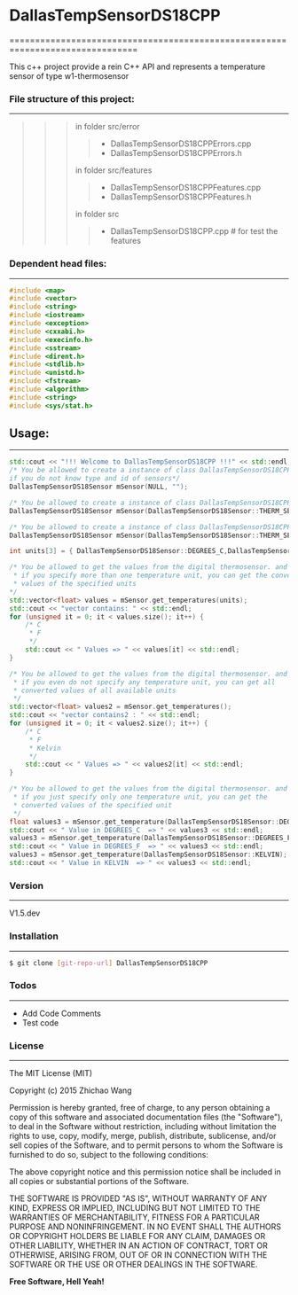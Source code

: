# DallasTempSensorDS18CPP
===============================================================================

This c++ project provide a rein C++ API and represents a temperature sensor of type w1-thermosensor 

### File structure of this project:
---
>>> in folder src/error
  >>>> - DallasTempSensorDS18CPPErrors.cpp
  >>>> - DallasTempSensorDS18CPPErrors.h
>>>  
>>> in folder src/features
  >>>> - DallasTempSensorDS18CPPFeatures.cpp
  >>>> - DallasTempSensorDS18CPPFeatures.h
>>>
>>> in folder src
  >>>> - DallasTempSensorDS18CPP.cpp  # for test the features
>>> 


### Dependent head files:
----
```c++
#include <map>
#include <vector>
#include <string>
#include <iostream>
#include <exception>
#include <cxxabi.h>
#include <execinfo.h>
#include <sstream>
#include <dirent.h>
#include <stdlib.h>
#include <unistd.h>
#include <fstream>
#include <algorithm>
#include <string>
#include <sys/stat.h>
```

## Usage:
----
```c++
std::cout << "!!! Welcome to DallasTempSensorDS18CPP !!!" << std::endl;
/* You be allowed to create a instance of class DallasTempSensorDS18CPP,
if you do not know type and id of sensors*/
DallasTempSensorDS18Sensor mSensor(NULL, "");

/* You be allowed to create a instance of class DallasTempSensorDS18CPP also like this, if you just do not know id of sensors*/
DallasTempSensorDS18Sensor mSensor(DallasTempSensorDS18Sensor::THERM_SENSOR_DS18B20, "");

/* You be allowed to create a instance of class DallasTempSensorDS18CPP also like this, if you exactly know id of sensors*/
DallasTempSensorDS18Sensor mSensor(DallasTempSensorDS18Sensor::THERM_SENSOR_DS18B20,"000006c4fdb1");

int units[3] = { DallasTempSensorDS18Sensor::DEGREES_C,DallasTempSensorDS18Sensor::DEGREES_F };

/* You be allowed to get the values from the digital thermosensor. and
 * if you specify more than one temperature unit, you can get the converted
 * values of the specified units
*/
std::vector<float> values = mSensor.get_temperatures(units);
std::cout << "vector contains: " << std::endl;
for (unsigned it = 0; it < values.size(); it++) {
	/* C
	 * F
	 */
	std::cout << " Values => " << values[it] << std::endl;
}

/* You be allowed to get the values from the digital thermosensor. and
 * if you even do not specify any temperature unit, you can get all
 * converted values of all available units
 */
std::vector<float> values2 = mSensor.get_temperatures();
std::cout << "vector contains2 : " << std::endl;
for (unsigned it = 0; it < values2.size(); it++) {
	/* C
	 * F
	 * Kelvin
	 */
	std::cout << " Values => " << values2[it] << std::endl;
}

/* You be allowed to get the values from the digital thermosensor. and
 * if you just specify only one temperature unit, you can get the 
 * converted values of the specified unit 
 */
float values3 = mSensor.get_temperature(DallasTempSensorDS18Sensor::DEGREES_C);
std::cout << " Value in DEGREES_C  => " << values3 << std::endl;
values3 = mSensor.get_temperature(DallasTempSensorDS18Sensor::DEGREES_F);
std::cout << " Value in DEGREES_F  => " << values3 << std::endl;
values3 = mSensor.get_temperature(DallasTempSensorDS18Sensor::KELVIN);
std::cout << " Value in KELVIN  => " << values3 << std::endl;
```


### Version
---
V1.5.dev

### Installation
---
```sh
$ git clone [git-repo-url] DallasTempSensorDS18CPP
```


### Todos
---
 - Add Code Comments
 - Test code

### License
----
The MIT License (MIT)

Copyright (c) 2015 Zhichao Wang

Permission is hereby granted, free of charge, to any person obtaining a copy
of this software and associated documentation files (the "Software"), to deal
in the Software without restriction, including without limitation the rights
to use, copy, modify, merge, publish, distribute, sublicense, and/or sell
copies of the Software, and to permit persons to whom the Software is
furnished to do so, subject to the following conditions:

The above copyright notice and this permission notice shall be included in all
copies or substantial portions of the Software.

THE SOFTWARE IS PROVIDED "AS IS", WITHOUT WARRANTY OF ANY KIND, EXPRESS OR
IMPLIED, INCLUDING BUT NOT LIMITED TO THE WARRANTIES OF MERCHANTABILITY,
FITNESS FOR A PARTICULAR PURPOSE AND NONINFRINGEMENT. IN NO EVENT SHALL THE
AUTHORS OR COPYRIGHT HOLDERS BE LIABLE FOR ANY CLAIM, DAMAGES OR OTHER
LIABILITY, WHETHER IN AN ACTION OF CONTRACT, TORT OR OTHERWISE, ARISING FROM,
OUT OF OR IN CONNECTION WITH THE SOFTWARE OR THE USE OR OTHER DEALINGS IN THE
SOFTWARE.

**Free Software, Hell Yeah!**

